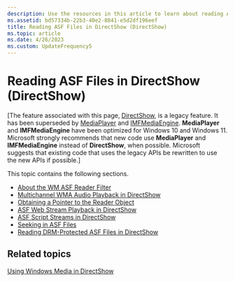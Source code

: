 ```yaml
---
description: Use the resources in this article to learn about reading Advanced Systems Format files in DirectShow.
ms.assetid: bd57334b-22b3-40e2-8841-e5d2df196eef
title: Reading ASF Files in DirectShow (DirectShow)
ms.topic: article
ms.date: 4/26/2023
ms.custom: UpdateFrequency5
---
```


# Reading ASF Files in DirectShow (DirectShow)

\[The feature associated with this page, [DirectShow](/windows/win32/directshow/directshow), is a legacy feature. It has been superseded by [MediaPlayer](/uwp/api/Windows.Media.Playback.MediaPlayer) and [IMFMediaEngine](/windows/win32/api/mfmediaengine/nn-mfmediaengine-imfmediaengine). **MediaPlayer** and **IMFMediaEngine** have been optimized for Windows 10 and Windows 11. Microsoft strongly recommends that new code use **MediaPlayer** and **IMFMediaEngine** instead of **DirectShow**, when possible. Microsoft suggests that existing code that uses the legacy APIs be rewritten to use the new APIs if possible.\]

This topic contains the following sections.

-   [About the WM ASF Reader Filter](about-the-wm-asf-reader-filter.md)
-   [Multichannel WMA Audio Playback in DirectShow](multichannel-wma-audio-playback-in-directshow.md)
-   [Obtaining a Pointer to the Reader Object](obtaining-a-pointer-to-the-reader-object.md)
-   [ASF Web Stream Playback in DirectShow](asf-web-stream-playback-in-directshow.md)
-   [ASF Script Streams in DirectShow](asf-script-streams-in-directshow.md)
-   [Seeking in ASF Files](seeking-in-asf-files.md)
-   [Reading DRM-Protected ASF Files in DirectShow](reading-drm-protected-asf-files-in-directshow.md)

## Related topics

<dl> <dt>

[Using Windows Media in DirectShow](using-windows-media-in-directshow.md)
</dt> </dl>

 

 



